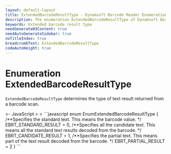 ```yaml
---
layout: default-layout
title: ExtendedBarcodeResultType - Dynamsoft Barcode Reader Enumerations
description: The enumeration ExtendedBarcodeResultType of Dynamsoft Barcode Reader describes the type of the extended barcode result.
keywords: Extended barcode result type
needGenerateH3Content: true
needAutoGenerateSidebar: true
noTitleIndex: true
breadcrumbText: ExtendedBarcodeResultType
codeAutoHeight: true
---
```


# Enumeration ExtendedBarcodeResultType

`ExtendedBarcodeResultType` determines the type of text result returned from a barcode scan.

<div class="sample-code-prefix template2"></div>
   >- JavaScript
   >
>
```javascript
enum EnumExtendedBarcodeResultType
{
   /**Specifies the standard text. This means the barcode value. */
   EBRT_STANDARD_RESULT = 0,
   /**Specifies all the candidate text. This means all the standard text results decoded from the barcode. */
   EBRT_CANDIDATE_RESULT = 1,
   /**Specifies the partial text. This means part of the text result decoded from the barcode. */
   EBRT_PARTIAL_RESULT = 2
}
```
